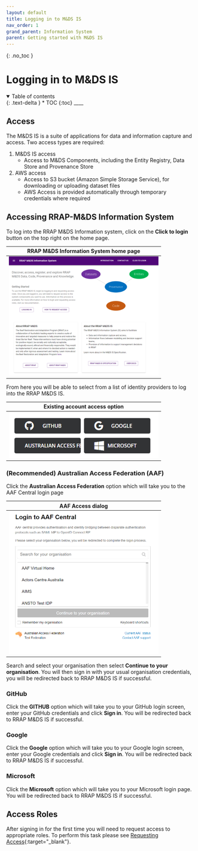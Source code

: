 ```yaml
---
layout: default
title: Logging in to M&DS IS
nav_order: 1
grand_parent: Information System
parent: Getting started with M&DS IS
---
```


{: .no_toc }

# Logging in to M&DS IS

<details  open markdown="block">
  <summary>
    Table of contents
  </summary>
{: .text-delta }
* TOC
{:toc}
____
</details>

## Access

The M&DS IS is a suite of applications for data and information capture and access. Two access types are required:

1. M&DS IS access
    - Access to M&DS Components, including the Entity Registry, Data Store and Provenance Store
1. AWS access
    - Access to S3 bucket (Amazon Simple Storage Service), for downloading or uploading dataset files
    - AWS Access is provided automatically through temporary credentials where required

## Accessing RRAP-M&DS Information System

To log into the RRAP M&DS Information system, click on the **Click to login** button on the top right on the home page.

|                      RRAP M&DS Information System home page                       |
| :-------------------------------------------------------------------------------: |
| <img src="../../assets/images/access/landingPage.png" alt="drawing" width="400"/> |

From here you will be able to select from a list of identity providers to log into the RRAP M&DS IS.

|                           Existing account access option                           |
| :--------------------------------------------------------------------------------: |
| <img src="../../assets/images/access/access_types.png" alt="drawing" width="400"/> |

### (Recommended) Australian Access Federation (AAF)

Click the **Australian Access Federation** option which will take you to the AAF Central login page

|                                AAF Access dialog                                 |
| :------------------------------------------------------------------------------: |
| <img src="../../assets/images/access/aaf_access.png" alt="drawing" width="400"/> |

Search and select your organisation then select **Continue to your organisation**. You will then sign in with your usual organisation credentials, you will be redirected back to RRAP M&DS IS if successful.

### GitHub

Click the **GITHUB** option which will take you to your GitHub login screen, enter your GitHub credentials and click **Sign in**. You will be redirected back to RRAP M&DS IS if successful.

### Google

Click the **Google** option which will take you to your Google login screen, enter your Google credentials and click **Sign in**. You will be redirected back to RRAP M&DS IS if successful.

### Microsoft

Click the **Microsoft** option which will take you to your Microsoft login page. You will be redirected back to RRAP M&DS IS if successful.

## Access Roles

After signing in for the first time you will need to request access to appropriate roles. To perform this task please see [Requesting Access](requesting-access-is.md#user-roles){:target="\_blank"}.

